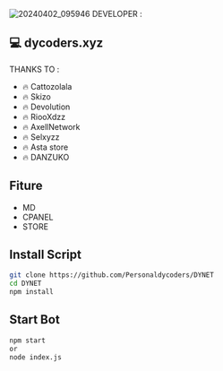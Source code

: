 ![20240402_095946](https://github.com/user-attachments/assets/cc9a3a9e-118b-4362-98a9-beb57840c2af)
DEVELOPER :

## 💻 dycoders.xyz

THANKS TO :
- 🔥 Cattozolala
- 🔥 Skizo
- 🔥 Devolution
- 🔥 RiooXdzz
- 🔥 AxellNetwork
- 🔥 Selxyzz
- 🔥 Asta store
- 🔥 DANZUKO 

## Fiture
 - MD
 - CPANEL
 - STORE
 
## Install Script
```bash
git clone https://github.com/Personaldycoders/DYNET
cd DYNET
npm install
```

## Start Bot
```bash
npm start
or
node index.js
```

 
